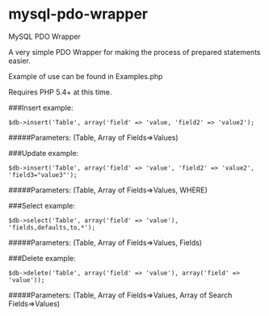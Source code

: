mysql-pdo-wrapper
=================

MySQL PDO Wrapper

A very simple PDO Wrapper for making the process of prepared statements easier.

Example of use can be found in Examples.php

Requires PHP 5.4+ at this time.

###Insert example:
```
$db->insert('Table', array('field' => 'value, 'field2' => 'value2');
```
#####Parameters: (Table, Array of Fields=>Values)

###Update example:
```
$db->insert('Table', array('field' => 'value', 'field2' => 'value2', 'field3="value3"');
```
#####Parameters: (Table, Array of Fields=>Values, WHERE)

###Select example:
```
$db->select('Table', array('field' => 'value'), 'fields,defaults,to,*');
```
#####Parameters: (Table, Array of Fields=>Values, Fields)

###Delete example:
```
$db->delete('Table', array('field' => 'value'), array('field' => 'value'));
```
#####Parameters: (Table, Array of Fields=>Values, Array of Search Fields=>Values)
